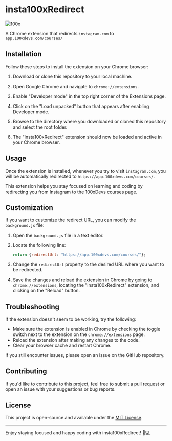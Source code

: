 # insta100xRedirect
![100x](https://github.com/iamabhaymittal/insta100xRedirect/assets/36734498/b0ef249f-4e64-4d21-8ffd-0d2b828be1dd)

A Chrome extension that redirects `instagram.com` to `app.100xdevs.com/courses/`

## Installation

Follow these steps to install the extension on your Chrome browser:

1. Download or clone this repository to your local machine.

2. Open Google Chrome and navigate to `chrome://extensions`.

3. Enable "Developer mode" in the top right corner of the Extensions page.

4. Click on the "Load unpacked" button that appears after enabling Developer mode.

5. Browse to the directory where you downloaded or cloned this repository and select the root folder.

6. The "insta100xRedirect" extension should now be loaded and active in your Chrome browser.

## Usage

Once the extension is installed, whenever you try to visit `instagram.com`, you will be automatically redirected to `https://app.100xdevs.com/courses/`.

This extension helps you stay focused on learning and coding by redirecting you from Instagram to the 100xDevs courses page.

## Customization

If you want to customize the redirect URL, you can modify the `background.js` file:

1. Open the `background.js` file in a text editor.

2. Locate the following line:

   ```javascript
   return {redirectUrl: "https://app.100xdevs.com/courses/"};
   ```

3. Change the `redirectUrl` property to the desired URL where you want to be redirected.

4. Save the changes and reload the extension in Chrome by going to `chrome://extensions`, locating the "insta100xRedirect" extension, and clicking on the "Reload" button.

## Troubleshooting

If the extension doesn't seem to be working, try the following:

- Make sure the extension is enabled in Chrome by checking the toggle switch next to the extension on the `chrome://extensions` page.
- Reload the extension after making any changes to the code.
- Clear your browser cache and restart Chrome.

If you still encounter issues, please open an issue on the GitHub repository.

## Contributing

If you'd like to contribute to this project, feel free to submit a pull request or open an issue with your suggestions or bug reports.

## License

This project is open-source and available under the [MIT License](LICENSE).

---

Enjoy staying focused and happy coding with insta100xRedirect! 🚀💻
